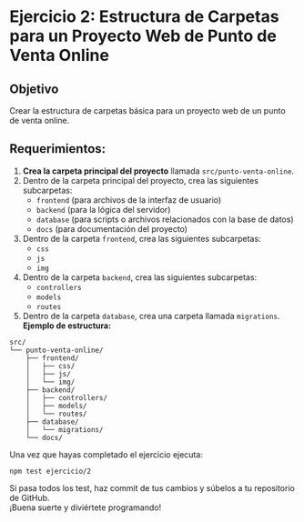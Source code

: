 # Ejercicio 2: Estructura de Carpetas para un Proyecto Web de Punto de Venta Online

## Objetivo
Crear la estructura de carpetas básica para un proyecto web de un punto de venta online.

## Requerimientos:
1. **Crea la carpeta principal del proyecto** llamada `src/punto-venta-online`.
2. Dentro de la carpeta principal del proyecto, crea las siguientes subcarpetas:
    - `frontend` (para archivos de la interfaz de usuario)
    - `backend` (para la lógica del servidor)
    - `database` (para scripts o archivos relacionados con la base de datos)
    - `docs` (para documentación del proyecto)
3. Dentro de la carpeta `frontend`, crea las siguientes subcarpetas:
    - `css`
    - `js`
    - `img`
4. Dentro de la carpeta `backend`, crea las siguientes subcarpetas:
    - `controllers`
    - `models`
    - `routes`
5. Dentro de la carpeta `database`, crea una carpeta llamada `migrations`.
**Ejemplo de estructura:**
```
src/
└── punto-venta-online/
    ├── frontend/
    │   ├── css/
    │   ├── js/
    │   └── img/
    ├── backend/
    │   ├── controllers/
    │   ├── models/
    │   └── routes/
    ├── database/
    │   └── migrations/
    └── docs/
```
Una vez que hayas completado el ejercicio ejecuta:
``` npm
npm test ejercicio/2
```
Si pasa todos los test, haz commit de tus cambios y súbelos a tu repositorio de GitHub.   
¡Buena suerte y diviértete programando!